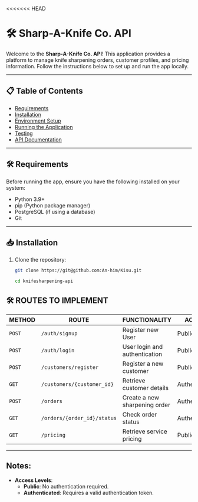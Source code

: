 <<<<<<< HEAD
# 🛠️ Sharp-A-Knife Co. API

Welcome to the **Sharp-A-Knife Co. API**! This application provides a platform to manage knife sharpening orders, customer profiles, and pricing information. Follow the instructions below to set up and run the app locally.

---

## 📋 **Table of Contents**
- [Requirements](#requirements)
- [Installation](#installation)
- [Environment Setup](#environment-setup)
- [Running the Application](#running-the-application)
- [Testing](#testing)
- [API Documentation](#api-documentation)

---

## 🛠️ **Requirements**
Before running the app, ensure you have the following installed on your system:
- Python 3.9+
- pip (Python package manager)
- PostgreSQL (if using a database)
- Git

---

## 📥 **Installation**

1. Clone the repository:
   ```bash
   git clone https://git@github.com:An-him/Kisu.git

   cd knifesharpening-api


## 🛠️ ROUTES TO IMPLEMENT


| **METHOD** | **ROUTE**                 | **FUNCTIONALITY**                     | **ACCESS**      |
|------------|---------------------------|---------------------------------------|-----------------|
| `POST`     | `/auth/signup`            | Register new User         | Public    |
| `POST`     | `/auth/login`             | User login and authentication         | Public          |
| `POST`     | `/customers/register`     | Register a new customer               | Public          |
| `GET`      | `/customers/{customer_id}`| Retrieve customer details             | Authenticated   |
| `POST`     | `/orders`                 | Create a new sharpening order         | Authenticated   |
| `GET`      | `/orders/{order_id}/status`| Check order status                   | Authenticated   |
| `GET`      | `/pricing`                | Retrieve service pricing              | Public          |

---

## Notes:

- **Access Levels**:
  - **Public**: No authentication required.
  - **Authenticated**: Requires a valid authentication token.